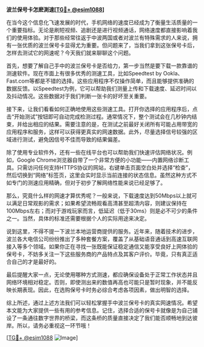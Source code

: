 **波兰保号卡怎麽測速[[TG💪+ @esim1088](https://t.me/s/esim1088)]**

在当今这个信息化飞速发展的时代，手机网络的速度已经成为了衡量生活质量的一个重要指标。无论是刷短视频、追剧还是进行视频通话，网络速度都直接影响着我们的使用体验。对于那些经常往返于中波两国或者对波兰有特殊需求的人来说，拥有一张优质的波兰保号卡显得尤为重要。但问题来了，当我们拿到这张保号卡后，怎样去测试它的网速呢？今天我们就来聊聊这个问题。

首先，想要了解自己手中的波兰保号卡是否给力，第一步当然是要下载一款靠谱的测速软件。现在市面上有很多优秀的测速工具，比如Speedtest by Ookla、Fast.com等都是不错的选择。这些应用程序不仅操作简单，而且能够提供准确的数据反馈。以Speedtest为例，它可以帮助我们测量上传和下载速度、延迟时间以及抖动情况。这些数据对于我们判断一张卡的好坏至关重要。

接下来，让我们看看如何正确地使用这些测速工具。打开你选择的应用程序后，点击“开始测试”按钮即可自动完成检测过程。通常情况下，整个测试会在几秒钟内结束，并给出相应的结果。需要注意的是，在测试之前最好关闭所有可能占用带宽的应用程序和服务，这样可以获得更真实的网速数据。此外，尽量选择信号较强的区域进行测试，避免因信号不佳而导致的结果偏差。

除了使用专业软件外，还有一些在线平台也可以帮助我们快速评估网络状况。例如，Google Chrome浏览器自带了一个非常方便的小功能——内置网络诊断工具。只需访问任何支持HTTPS协议的网站，右键单击页面空白处并选择“检查”，然后切换到“网络”标签页，这里会实时显示当前连接的状态信息。虽然这种方式不如专门的测速应用精确，但对于初步了解网络性能来说已经足够了。

那么，究竟什么样的网速才算优秀呢？一般来说，下载速度达到50Mbps以上就可以满足日常观影的需求；如果希望流畅观看高清甚至超清内容，则建议保持在100Mbps左右；而对于游戏玩家而言，低延迟（低于30ms）则是必不可少的条件之一。当然，具体的标准还需要根据个人的实际用途来决定。

说到这里，不得不提一下波兰本地运营商提供的服务。近年来，随着技术的进步，波兰各大电信公司纷纷推出了多种套餐方案，覆盖了从基础语音通话到高速互联网接入等多个领域。如果你正在寻找一张既能保证稳定通信又能享受良好上网体验的保号卡，不妨多关注一下这些服务商的产品特点及其客户评价。毕竟，只有真正适合自己的才是最好的。

最后提醒大家一点，无论使用哪种方式测速，都应确保设备处于正常工作状态并且网络环境相对稳定。否则，即使测出来的数值再高也可能只是暂时现象，并不能反映长期表现。因此，在选购保号卡时务必综合考虑各项因素，做出明智的选择。

综上所述，通过上述方法我们可以轻松掌握手中波兰保号卡的真实网速情况。希望本文能为大家提供一些有用的参考信息。记住，选择合适的保号卡就像是为自己铺设了一条通往数字世界的桥梁，而这条桥的质量直接决定了我们能否顺畅地到达彼岸。所以，请务必重视这一环节哦！

[[TG💪+ @esim1088](https://t.me/s/esim1088) ![Image](https://i.postimg.cc/4NQfJmqS/Snipaste-2025-05-13-00-14-12.png)]